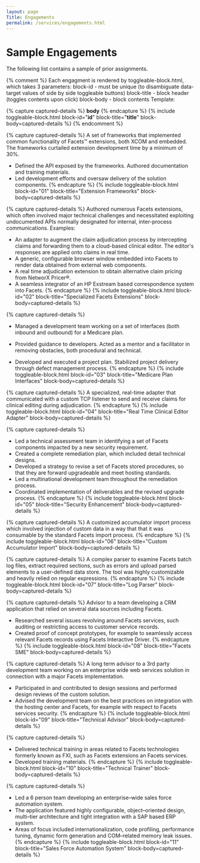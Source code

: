 ```yaml
---
layout: page
Title: Engagements
permalink: /services/engagements.html
---
```


# Sample Engagements

The following list contains a sample of prior assignments.


{% comment %}
  Each engagment is rendered by toggleable-block.html, which takes 3 parameters:
  block-id - must be unique (to disambiguate data-target values of side by side toggleable buttons)
  block-title - block header (toggles contents upon click)
  block-body - block contents
  Template:
<!-- __title__ -->
{% capture captured-details %}
__body__
{% endcapture %}
{% include toggleable-block.html block-id="__id__" block-title="__title__" block-body=captured-details %} 
{% endcomment %}

<!-- Extension Frameworks -->
{% capture captured-details %}
A set of frameworks that implemented common functionality of Facets™ extensions, both XCOM and embedded. The frameworks curtailed extension development time by a minimum of 30%.

* Defined the API exposed by the frameworks. Authored documentation and training materials.
* Led development efforts and oversaw delivery of the solution components.
{% endcapture %}
{% include toggleable-block.html block-id="01" block-title="Extension Frameworks" block-body=captured-details %}

<!-- Specialized Facets Extensions -->
{% capture captured-details %}
Authored numerous Facets extensions, which often involved major technical challenges and necessitated exploiting undocumented APIs normally designated for internal, inter-process communications. Examples:

* An adapter to augment the claim adjudication process by intercepting claims and forwarding them to a cloud-based clinical editor. The editor's responses are applied onto claims in real time.
* A generic, configurable browser window embedded into Facets  to render data obtained from external web components.
* A real time adjudication extension to obtain alternative claim pricing from NetworX Pricer®.
* A seamless integrator of an HP Exstream based correspondence system into Facets.
{% endcapture %}
{% include toggleable-block.html block-id="02" block-title="Specialized Facets Extensions" block-body=captured-details %}

<!-- Medicare Plan Interfaces -->
{% capture captured-details %}
* Managed a development team working on a set of interfaces (both inbound and outbound) for a Medicare plan.

* Provided guidance to developers.   Acted as a mentor and a facilitator in removing obstacles, both procedural and technical.
* Developed and executed a project plan. Stabilized project delivery through defect management process. 
{% endcapture %}
{% include toggleable-block.html block-id="03" block-title="Medicare Plan Interfaces" block-body=captured-details %}

<!-- Real Time Clinical Editor Adapter -->
{% capture captured-details %}
A specialized, real-time adapter that communicated with a custom TCP listener to send and receive claims for clinical editing during adjudication.
{% endcapture %}
{% include toggleable-block.html block-id="04" block-title="Real Time Clinical Editor Adapter" block-body=captured-details %}

<!-- Security Enhancement -->
{% capture captured-details %}

* Led a technical assessment team in identifying a set of Facets components impacted by a new security requirement.
* Created a complete remediation plan, which included detail technical designs.
* Developed a strategy to revise a set of Facets stored procedures, so that they are forward upgradeable and meet hosting standards.
* Led a multinational development team throughout the remediation process.
* Coordinated implementation of deliverables and the revised upgrade process.
{% endcapture %}
{% include toggleable-block.html block-id="05" block-title="Security Enhancement" block-body=captured-details %}

<!-- Custom Accumulator Import -->
{% capture captured-details %}
A customized accumulator import process which involved injection of custom data in a way that that it was consumable by the standard Facets import process.
{% endcapture %}
{% include toggleable-block.html block-id="06" block-title="Custom Accumulator Import" block-body=captured-details %}

<!-- Log Parser -->
{% capture captured-details %}
A complex parser to examine Facets batch log files, extract required sections, such as errors and upload parsed elements to a user-defined data store. The tool was highly customizable and heavily relied on regular expressions.
{% endcapture %}
{% include toggleable-block.html block-id="07" block-title="Log Parser" block-body=captured-details %}

<!-- Facets SME -->
{% capture captured-details %}
Advisor to a team developing a CRM application that relied on several data sources including Facets.

* Researched several issues revolving around Facets services, such auditing or restricting access to customer service records.
* Created proof of concept prototypes, for example to seamlessly access relevant Facets records using Facets Interactive Driver.
{% endcapture %}
{% include toggleable-block.html block-id="08" block-title="Facets SME" block-body=captured-details %}

<!-- Technical Advisor -->
{% capture captured-details %}
A long term advisor to a 3rd party development team working on an enterprise wide web services solution in connection with a major Facets implementation.

* Participated in and contributed to design sessions and performed design reviews of the custom solution.
* Advised the development team on the best practices on integration with the hosting center and Facets, for example with respect to Facets services security.
{% endcapture %}
{% include toggleable-block.html block-id="09" block-title="Technical Advisor" block-body=captured-details %}

<!-- Technical Trainer -->
{% capture captured-details %}

* Delivered technical training in areas related to Facets technologies formerly known as FXI, such as Facets extensions an Facets services.
* Developed training materials.
{% endcapture %}
{% include toggleable-block.html block-id="10" block-title="Technical Trainer" block-body=captured-details %}

<!-- Sales Force Automation System -->
{% capture captured-details %}

* Led a 6 person team developing an enterprise–wide sales force automation system.
* The application featured highly configurable, object–oriented design, multi–tier architecture and tight integration with a SAP based ERP system.
* Areas of focus included internationalization, code profiling, performance tuning, dynamic form generation and COM–related memory leak issues.
{% endcapture %}
{% include toggleable-block.html block-id="11" block-title="Sales Force Automation System" block-body=captured-details %}

